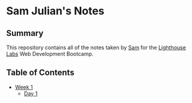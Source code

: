 # Sam Julian's Notes

## Summary 

This repository contains all of the notes taken by [Sam](https://github.com/SamJamZzz) for the [Lighthouse Labs](https://www.lighthouselabs.ca/en) Web Development Bootcamp.

## Table of Contents

* [Week 1](/Week_1/)
  * [Day 1](/Week_1/Day_1/)